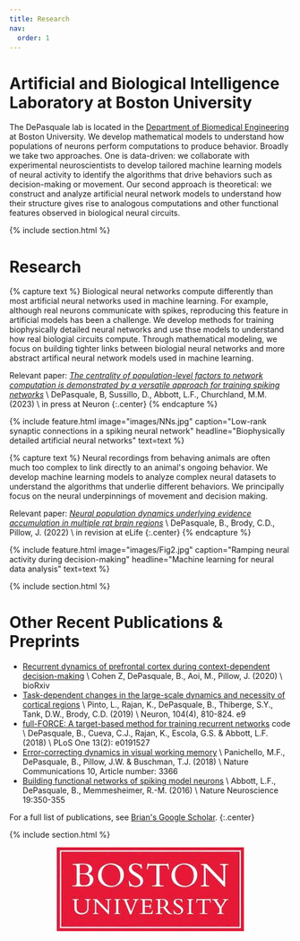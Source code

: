 ```yaml
---
title: Research
nav:
  order: 1
---
```


# Artificial and Biological Intelligence Laboratory at Boston University

The DePasquale lab is located in the [Department of Biomedical Engineering](https://www.bu.edu/eng/academics/departments-and-divisions/biomedical-engineering/) at Boston University. We develop mathematical models to understand how populations of neurons perform computations to produce behavior. Broadly we take two approaches. One is data-driven: we collaborate with experimental neuroscientists to develop tailored machine learning models of neural activity to identify the algorithms that drive behaviors such as decision-making or movement. Our second approach is theoretical: we construct and analyze artificial neural network models to understand how their structure gives rise to analogous computations and other functional features observed in biological neural circuits.

{% include section.html %}

# Research

{% capture text %}
Biological neural networks compute differently than most artificial neural networks used in machine learning. For example, although real neurons communicate with spikes, reproducing this feature in artificial models has been a challenge. We develop methods for training biophysically detailed neural networks and use thse models to understand how real biologial circuits compute. Through mathematical modeling, we focus on building tighter links between biologial neural networks and more abstract artifical neural network models used in machine learning. 

Relevant paper: [_The centrality of population-level factors to network computation is demonstrated by a versatile approach for training spiking networks_](https://doi.org/10.1016/j.neuron.2022.12.007) \\
DePasquale, B, Sussillo, D., Abbott, L.F., Churchland, M.M. (2023) \\
in press at Neuron
{:.center}
{% endcapture %}

{%
  include feature.html
  image="images/NNs.jpg"
  caption="Low-rank synaptic connections in a spiking neural network"
  headline="Biophysically detailed artificial neural networks"
  text=text
%}

{% capture text %}
Neural recordings from behaving animals are often much too complex to link directly to an animal's ongoing behavior. We develop machine learning models to analyze complex neural datasets to understand the algorithms that underlie different behaviors. We principally focus on the neural underpinnings of movement and decision making. 
 
Relevant paper: [_Neural population dynamics underlying evidence accumulation in multiple rat brain regions_](https://www.biorxiv.org/content/10.1101/2021.10.28.465122v1) \\
DePasquale, B., Brody, C.D., Pillow, J. (2022) \\
in revision at eLife
{:.center}
{% endcapture %}

{%
  include feature.html
  image="images/Fig2.jpg"
  caption="Ramping neural activity during decision-making"
  headline="Machine learning for neural data analysis"
  text=text
%}

{% include section.html %}

# Other Recent Publications & Preprints

* [Recurrent dynamics of prefrontal cortex during context-dependent decision-making](https://doi.org/10.1101/2020.11.27.401539) \\
Cohen Z, DePasquale, B., Aoi, M., Pillow, J. (2020) \\
bioRxiv
* [Task-dependent changes in the large-scale dynamics and necessity of cortical regions](https://linkinghub.elsevier.com/retrieve/pii/S0896627319307317) \\
Pinto, L., Rajan, K., DePasquale, B., Thiberge, S.Y., Tank, D.W., Brody, C.D. (2019) \\
 Neuron, 104(4), 810-824. e9
* [full-FORCE: A target-based method for training recurrent networks]("https://doi.org/10.1371/journal.pone.0191527")
<a href="https://github.com/briandepasquale/full-FORCE-demos" style="text-decoration: none"><i class="fab fa-github"></i> code</a> \\
DePasquale, B., Cueva, C.J., Rajan, K., Escola, G.S. & Abbott, L.F. (2018) \\
PLoS One 13(2): e0191527
* [Error-correcting dynamics in visual working memory](https://www.nature.com/articles/s41467-019-11298-3) \\
Panichello, M.F., DePasquale, B., Pillow, J.W. & Buschman, T.J. (2018) \\
Nature Communications 10, Article number: 3366
* [Building functional networks of spiking model neurons](https://www.nature.com/articles/nn.4241) \\
Abbott, L.F., DePasquale, B., Memmesheimer, R.-M. (2016) \\
Nature Neuroscience 19:350-355

For a full list of publications, see [Brian's Google Scholar](https://scholar.google.com/citations?user=dkRSv1AAAAAJ&hl=en).
{:.center}

{% include section.html %}

<div style="text-align: center;">
    <img src="images/BU.jpeg" >
</div>